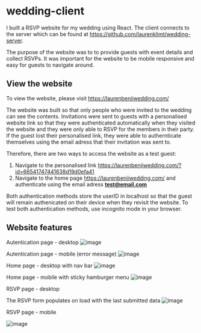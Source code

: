 # wedding-client
I built a RSVP website for my wedding using React. The client connects to the server which can be found at https://github.com/laurenklimt/wedding-server.

The purpose of the website was to to provide guests with event details and collect RSVPs. It was important for the website to be mobile responsive and easy for guests to navigate around.

## View the website
To view the website, please visit https://laurenbenjiwedding.com/

The website was built so that only people who were invited to the wedding can see the contents. Invitations were sent to guests with a personalised website link so that they were authenticated automatically when they visited the website and they were only able to RSVP for the members in their party. If the guest lost their personalised link, they were able to authernticate themselves using the email adress that their invitation was sent to.

Therefore, there are two ways to access the website as a test guest:
  1. Navigate to the personalised link https://laurenbenjiwedding.com/?id=66541747441638d19d0efa41
  2. Navigate to the home page https://laurenbenjiwedding.com/ and authenticate using the email adress **test@email.com**

Both authentication methods store the userID in localhost so that the guest will remain authenicated on their device when they revisit the website. To test both authentication methods, use incognito mode in your browser.

## Website features
Autentication page - desktop
![image](https://github.com/laurenklimt/wedding-client/assets/30426876/f5d15b63-271b-4d6b-9368-f4e6014eb3b7)

Autentication page - mobile (error message)
![image](https://github.com/laurenklimt/wedding-client/assets/30426876/a47bd4c4-2fdb-4945-b101-bdda8d773b79)


Home page - desktop with nav bar
![image](https://github.com/laurenklimt/wedding-client/assets/30426876/9556185c-95f0-44b3-a1ca-8953b7d00d69)

Home page - mobile with sticky hamburger menu
![image](https://github.com/laurenklimt/wedding-client/assets/30426876/cfec52da-677a-4875-813a-7129aa8f4068)


RSVP page - desktop

The RSVP form populates on load with the last submitted data
![image](https://github.com/laurenklimt/wedding-client/assets/30426876/f94d8da8-0623-48ad-94cb-cef7ea0d0864)

RSVP page - mobile

![image](https://github.com/laurenklimt/wedding-client/assets/30426876/a2f634b9-2606-49d1-bb06-3f97c54dd088)
